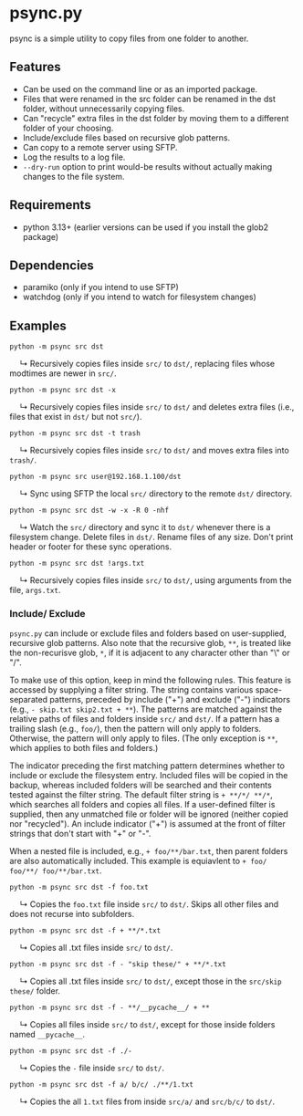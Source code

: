 # psync.py

psync is a simple utility to copy files from one folder to another.

## Features

- Can be used on the command line or as an imported package.
- Files that were renamed in the src folder can be renamed in the dst folder, without unnecessarily copying files.
- Can "recycle" extra files in the dst folder by moving them to a different folder of your choosing.
- Include/exclude files based on recursive glob patterns.
- Can copy to a remote server using SFTP.
- Log the results to a log file.
- `--dry-run` option to print would-be results without actually making changes to the file system.

## Requirements
- python 3.13+ (earlier versions can be used if you install the glob2 package)

## Dependencies
- paramiko (only if you intend to use SFTP)
- watchdog (only if you intend to watch for filesystem changes)

## Examples

`python -m psync src dst`

&emsp; ↳ Recursively copies files inside `src/` to `dst/`, replacing files whose modtimes are newer in `src/`.

`python -m psync src dst -x`

&emsp; ↳ Recursively copies files inside `src/` to `dst/` and deletes extra files (i.e., files that exist in `dst/` but not `src/`).

`python -m psync src dst -t trash`

&emsp; ↳ Recursively copies files inside `src/` to `dst/` and moves extra files into `trash/`.

`python -m psync src user@192.168.1.100/dst`

&emsp; ↳ Sync using SFTP the local `src/` directory to the remote `dst/` directory.

`python -m psync src dst -w -x -R 0 -nhf`

&emsp; ↳ Watch the `src/` directory and sync it to `dst/` whenever there is a filesystem change. Delete files in `dst/`. Rename files of any size. Don't print header or footer for these sync operations.

`python -m psync src dst !args.txt`

&emsp; ↳ Recursively copies files inside `src/` to `dst/`, using arguments from the file, `args.txt`.

### Include/ Exclude

`psync.py` can include or exclude files and folders based on user-supplied, recursive glob patterns. Also note that the recursive glob, `**`, is treated like the non-recurisve glob, `*`, if it is adjacent to any character other than "\\" or "/".

To make use of this option, keep in mind the following rules. This feature is accessed by supplying a filter string. The string contains various space-separated patterns, preceded by include ("+") and exclude ("-") indicators (e.g., `- skip.txt skip2.txt + **`). The patterns are matched against the relative paths of files and folders inside `src/` and `dst/`. If a pattern has a trailing slash (e.g., `foo/`), then the pattern will only apply to folders. Otherwise, the pattern will only apply to files. (The only exception is `**`, which applies to both files and folders.)

The indicator preceding the first matching pattern determines whether to include or exclude the filesystem entry. Included files will be copied in the backup, whereas included folders will be searched and their contents tested against the filter string. The default filter string is `+ **/*/ **/*`, which searches all folders and copies all files. If a user-defined filter is supplied, then any unmatched file or folder will be ignored (neither copied nor "recycled"). An include indicator ("+") is assumed at the front of filter strings that don't start with "+" or "-".

When a nested file is included, e.g., `+ foo/**/bar.txt`, then parent folders are also automatically included. This example is equiavlent to `+ foo/ foo/**/ foo/**/bar.txt`.

`python -m psync src dst -f foo.txt`

&emsp; ↳ Copies the `foo.txt` file inside `src/` to `dst/`. Skips all other files and does not recurse into subfolders.

`python -m psync src dst -f + **/*.txt`

&emsp; ↳ Copies all .txt files inside `src/` to `dst/`.

`python -m psync src dst -f - "skip these/" + **/*.txt`

&emsp; ↳ Copies all .txt files inside `src/` to `dst/`, except those in the `src/skip these/` folder.

`python -m psync src dst -f - **/__pycache__/ + **`

&emsp; ↳ Copies all files inside `src/` to `dst/`, except for those inside folders named `__pycache__`.

`python -m psync src dst -f ./-`

&emsp; ↳ Copies the `-` file inside `src/` to `dst/`.

`python -m psync src dst -f a/ b/c/ ./**/1.txt`

&emsp; ↳ Copies the all `1.txt` files from inside `src/a/` and `src/b/c/` to `dst/`.
